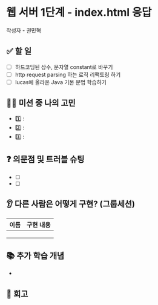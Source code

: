 # 웹 서버 1단계 - index.html 응답

작성자 - 권민혁

## ✅ 할 일
- [ ] 하드코딩된 상수, 문자열 constant로 바꾸기
- [ ] http request parsing 하는 로직 리팩토링 하기
- [ ] lucas에 올라온 Java 기본 문법 학습하기

## 👨‍💻 미션 중 나의 고민
- 1️⃣ :
- 2️⃣ :
- 3️⃣ :

## ❓ 의문점 및 트러블 슈팅

- [ ]
- [ ] 

## 👂 다른 사람은 어떻게 구현? (그룹세션)

| 이름   | 구현 내용                                                                                                                 |
|------|-----------------------------------------------------------------------------------------------------------------------|
|  |  |
|  |                                                                                                                       |
|  |                                                                                                                       |

## 📚 추가 학습 개념
- 

## 🧐 회고
